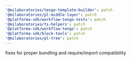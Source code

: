 ```yaml
---
'@milaboratories/tengo-template-builder': patch
'@milaboratories/pl-middle-layer': patch
'@platforma-sdk/workflow-tengo-tests': patch
'@milaboratories/ts-helpers': patch
'@platforma-sdk/workflow-tengo': patch
'@platforma-sdk/block-tools': patch
'@milaboratories/pl-tree': patch
---
```


fixes for proper bundling and require/import compatibility
